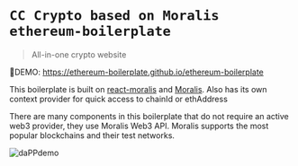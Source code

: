 # `CC Crypto based on Moralis ethereum-boilerplate`

> All-in-one crypto website

🚀DEMO: https://ethereum-boilerplate.github.io/ethereum-boilerplate

This boilerplate is built on [react-moralis](https://github.com/MoralisWeb3/react-moralis) and [Moralis](https://moralis.io?utm_source=github&utm_medium=readme&utm_campaign=ethereum-boilerplate). Also has its own context provider for quick access to chainId or ethAddress

There are many components in this boilerplate that do not require an active web3 provider, they use Moralis Web3 API. Moralis supports the most popular blockchains and their test networks.


![daPPdemo](https://user-images.githubusercontent.com/78314301/147088732-e8bbd451-9351-4338-879c-b1535f4df319.gif)
